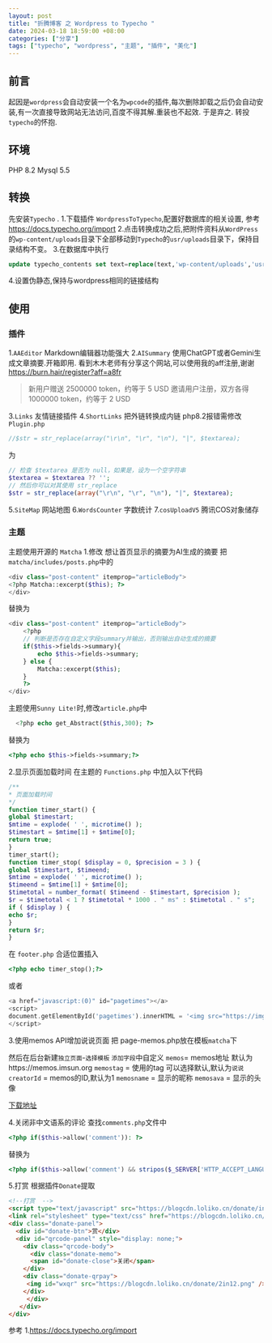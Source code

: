 ```yaml
---
layout: post
title: "折腾博客 之 Wordpress to Typecho "
date: 2024-03-18 18:59:00 +08:00
categories: ["分享"]
tags: ["typecho", "wordpress", "主题", "插件", "美化"]
---
```


## 前言

起因是`wordpress`会自动安装一个名为`wpcode`的插件,每次删除卸载之后仍会自动安装,有一次直接导致网站无法访问,百度不得其解.重装也不起效.
于是弃之.
转投`typecho`的怀抱.

## 环境
PHP 8.2
Mysql 5.5

## 转换
先安装`Typecho` .
1.下载插件 `WordpressToTypecho`,配置好数据库的相关设置,
参考 https://docs.typecho.org/import 
2.点击转换成功之后,把附件资料从`WordPress`的`wp-content/uploads`目录下全部移动到`Typecho`的`usr/uploads`目录下，保持目录结构不变。
3.在数据库中执行
```sql
update typecho_contents set text=replace(text,'wp-content/uploads','usr/uploads')
```
4.设置伪静态,保持与wordpress相同的链接结构

## 使用
### 插件
1.`AAEditor` Markdown编辑器功能强大
2.`AISummary` 使用ChatGPT或者Gemini生成文章摘要.开箱即用.
看到木木老师有分享这个网站,可以使用我的aff注册,谢谢
https://burn.hair/register?aff=a8fr
>新用户赠送 2500000 token，约等于 5 USD
邀请用户注册，双方各得 1000000 token，约等于 2 USD

3.`Links` 友情链接插件
4.`ShortLinks` 把外链转换成内链
php8.2报错需修改`Plugin.php`
```php
//$str = str_replace(array("\r\n", "\r", "\n"), "|", $textarea);
```
为
```php
// 检查 $textarea 是否为 null，如果是，设为一个空字符串
$textarea = $textarea ?? '';
// 然后你可以对其使用 str_replace
$str = str_replace(array("\r\n", "\r", "\n"), "|", $textarea);
```
5.`SiteMap` 网站地图
6.`WordsCounter` 字数统计
7.`cosUploadV5` 腾讯COS对象储存

### 主题
主题使用开源的 `Matcha`
1.修改
想让首页显示的摘要为AI生成的摘要
把`matcha/includes/posts.php`中的
```php
<div class="post-content" itemprop="articleBody">
<?php Matcha::excerpt($this); ?>
</div>
```
替换为
```php
<div class="post-content" itemprop="articleBody">
    <?php
    // 判断是否存在自定义字段summary并输出，否则输出自动生成的摘要
    if($this->fields->summary){
        echo $this->fields->summary;
    } else {
        Matcha::excerpt($this);
    }
    ?>
</div>
```
主题使用`Sunny Lite!`时,修改`article.php`中
```php
  <?php echo get_Abstract($this,300); ?>
```
替换为
```php
<?php echo $this->fields->summary;?>
```
2.显示页面加载时间
在主题的 `Functions.php` 中加入以下代码
```php
/**
* 页面加载时间
*/
function timer_start() {
global $timestart;
$mtime = explode( ' ', microtime() );
$timestart = $mtime[1] + $mtime[0];
return true;
}
timer_start();
function timer_stop( $display = 0, $precision = 3 ) {
global $timestart, $timeend;
$mtime = explode( ' ', microtime() );
$timeend = $mtime[1] + $mtime[0];
$timetotal = number_format( $timeend - $timestart, $precision );
$r = $timetotal < 1 ? $timetotal * 1000 . " ms" : $timetotal . " s";
if ( $display ) {
echo $r;
}
return $r;
}
```
在 `footer.php` 合适位置插入
```php
<?php echo timer_stop();?>
```
或者
```php
<a href="javascript:(0)" id="pagetimes"></a>
<script>
document.getElementById('pagetimes').innerHTML = '<img src="https://img.shields.io/badge/页面加载耗时：-<?php echo timer_stop();?>-green">';
</script>
```
3.使用memos API增加说说页面
把 page-memos.php放在模板`matcha`下

然后在后台新建`独立页面`-`选择模板`
`添加字段`中自定义
`memos`= memos地址 默认为https://memos.imsun.org
`memostag` = 使用的tag 可以选择默认,默认为`说说`
`creatorId` = memos的ID,默认为1
`memosname` = 显示的昵称
`memosava` = 显示的头像

 
[下载地址](https://pan.sunpeiwen.com/d/189/2024/page-memos.php_wTRzaa.tar.gz)
 

4.关闭非中文语系的评论
查找`comments.php`文件中
```php
<?php if($this->allow('comment')): ?>
```
替换为
```php
<?php if($this->allow('comment') && stripos($_SERVER['HTTP_ACCEPT_LANGUAGE'], 'zh') > -1): ?>
```
5.打赏
根据插件`Donate`提取
```html
<!--打赏  -->
<script type="text/javascript" src="https://blogcdn.loliko.cn/donate/index_wx.js?121"></script>
<link rel="stylesheet" type="text/css" href="https://blogcdn.loliko.cn/donate/style_wx.css?121" />
<div class="donate-panel"> 
  <div id="donate-btn">赏</div> 
  <div id="qrcode-panel" style="display: none;"> 
    <div class="qrcode-body"> 
      <div class="donate-memo"> 
      <span id="donate-close">关闭</span> 
    </div> 
    <div class="donate-qrpay"> 
     <img id="wxqr" src="https://blogcdn.loliko.cn/donate/2in12.png" /> 
    </div> 
     </div> 
   </div> 
</div> 
```



参考
1.https://docs.typecho.org/import

